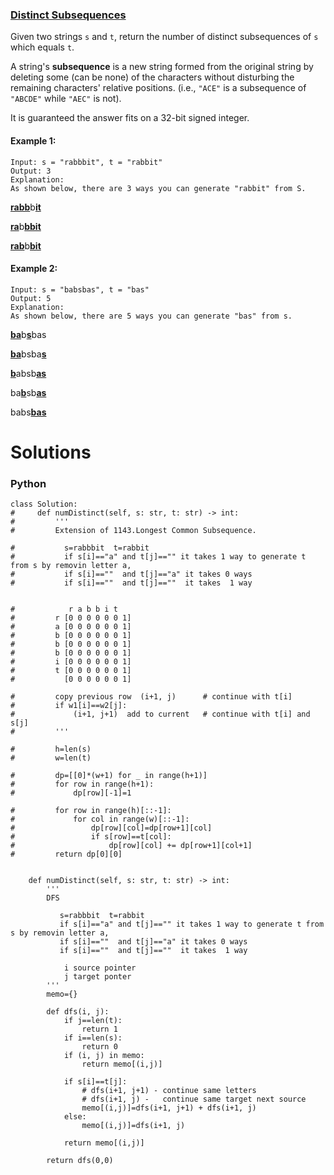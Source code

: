 ### [Distinct Subsequences](https://leetcode.com/problems/distinct-subsequences/) <br>

Given two strings `s` and `t`, return the number of distinct subsequences of `s` which equals `t`.

A string's **subsequence** is a new string formed from the original string by deleting some (can be none) of the characters without disturbing the remaining characters' relative positions. (i.e., `"ACE"` is a subsequence of `"ABCDE"` while `"AEC"` is not).

It is guaranteed the answer fits on a 32-bit signed integer.



#### Example 1:

```
Input: s = "rabbbit", t = "rabbit"
Output: 3
Explanation:
As shown below, there are 3 ways you can generate "rabbit" from S.
```
<ins>**rabb**</ins>b<ins>**it**</ins>

<ins>**ra**</ins>b<ins>**bbit**</ins>

<ins>**rab**</ins>b<ins>**bit**</ins>



#### Example 2:

```
Input: s = "babsbas", t = "bas"
Output: 5
Explanation:
As shown below, there are 5 ways you can generate "bas" from s.
```
<u>**ba**</u>b<u>**s**</u>bas

<u>**ba**</u>bsba<u>**s**</u>

<u>**b**</u>absb<u>**as**</u>

ba<u>**b**</u>sb<u>**as**</u>

babs<u>**bas**</u>

# Solutions

### Python
```
class Solution:
#     def numDistinct(self, s: str, t: str) -> int:
#         '''
#         Extension of 1143.Longest Common Subsequence.        
          
#           s=rabbbit  t=rabbit
#           if s[i]=="a" and t[j]=="" it takes 1 way to generate t from s by removin letter a,
#           if s[i]==""  and t[j]=="a" it takes 0 ways
#           if s[i]==""  and t[j]==""  it takes  1 way
          
          
#            r a b b i t 
#         r [0 0 0 0 0 0 1]
#         a [0 0 0 0 0 0 1]
#         b [0 0 0 0 0 0 1]
#         b [0 0 0 0 0 0 1]
#         b [0 0 0 0 0 0 1]
#         i [0 0 0 0 0 0 1]
#         t [0 0 0 0 0 0 1]
#           [0 0 0 0 0 0 1]
        
#         copy previous row  (i+1, j)      # continue with t[i]
#         if w1[i]==w2[j]:
#             (i+1, j+1)  add to current   # continue with t[i] and s[j]
#         '''            
        
#         h=len(s)
#         w=len(t)
        
#         dp=[[0]*(w+1) for _ in range(h+1)]
#         for row in range(h+1):
#             dp[row][-1]=1
        
#         for row in range(h)[::-1]:
#             for col in range(w)[::-1]:
#                 dp[row][col]=dp[row+1][col] 
#                 if s[row]==t[col]:
#                     dp[row][col] += dp[row+1][col+1]
#         return dp[0][0]
        
        
    def numDistinct(self, s: str, t: str) -> int:
        '''
        DFS
        
           s=rabbbit  t=rabbit
           if s[i]=="a" and t[j]=="" it takes 1 way to generate t from s by removin letter a,
           if s[i]==""  and t[j]=="a" it takes 0 ways
           if s[i]==""  and t[j]==""  it takes  1 way
        
            i source pointer
            j target ponter
        '''
        memo={}
        
        def dfs(i, j):
            if j==len(t):
                return 1
            if i==len(s):
                return 0
            if (i, j) in memo:
                return memo[(i,j)]
            
            if s[i]==t[j]:
                # dfs(i+1, j+1) - continue same letters
                # dfs(i+1, j) -   continue same target next source
                memo[(i,j)]=dfs(i+1, j+1) + dfs(i+1, j)
            else:
                memo[(i,j)]=dfs(i+1, j)
                
            return memo[(i,j)]
            
        return dfs(0,0)
            
```
